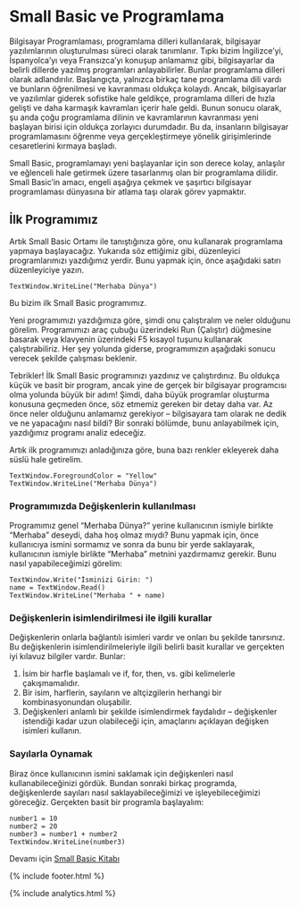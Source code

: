 # Small Basic ve Programlama

Bilgisayar Programlaması, programlama dilleri kullanılarak, bilgisayar yazılımlarının oluşturulması
süreci olarak tanımlanır. Tıpkı bizim İngilizce’yi, İspanyolca’yı veya Fransızca’yı konuşup anlamamız
gibi, bilgisayarlar da belirli dillerde yazılmış programları anlayabilirler. Bunlar programlama dilleri
olarak adlandırılır. Başlangıçta, yalnızca birkaç tane programlama dili vardı ve bunların öğrenilmesi
ve kavranması oldukça kolaydı. Ancak, bilgisayarlar ve yazılımlar giderek sofistike hale geldikçe,
programlama dilleri de hızla gelişti ve daha karmaşık kavramları içerir hale geldi. Bunun sonucu olarak,
şu anda çoğu programlama dilinin ve kavramlarının kavranması yeni başlayan birisi için oldukça zorlayıcı
durumdadır. Bu da, insanların bilgisayar programlamasını öğrenme veya gerçekleştirmeye yönelik
girişimlerinde cesaretlerini kırmaya başladı.

Small Basic, programlamayı yeni başlayanlar için son derece kolay, anlaşılır ve eğlenceli hale getirmek
üzere tasarlanmış olan bir programlama dilidir. Small Basic’in amacı, engeli aşağıya çekmek ve şaşırtıcı
bilgisayar programlaması dünyasına bir atlama taşı olarak görev yapmaktır.

## İlk Programımız
Artık Small Basic Ortamı ile tanıştığınıza göre, onu kullanarak programlama yapmaya başlayacağız.
Yukarıda söz ettiğimiz gibi, düzenleyici programlarımızı yazdığımız yerdir. Bunu yapmak için, önce
aşağıdaki satırı düzenleyiciye yazın.
```
TextWindow.WriteLine("Merhaba Dünya")
```

Bu bizim ilk Small Basic programımız.

Yeni programımızı yazdığımıza göre, şimdi onu çalıştıralım ve neler olduğunu görelim. Programımızı
araç çubuğu üzerindeki Run (Çalıştır) düğmesine basarak veya klavyenin üzerindeki F5 kısayol tuşunu
kullanarak çalıştırabiliriz. Her şey yolunda giderse, programımızın aşağıdaki sonucu verecek şekilde
çalışması beklenir.

Tebrikler! İlk Small Basic programınızı yazdınız
ve çalıştırdınız. Bu oldukça küçük ve basit bir
program, ancak yine de gerçek bir bilgisayar
programcısı olma yolunda büyük bir adım!
Şimdi, daha büyük programlar oluşturma
konusuna geçmeden önce, söz etmemiz gereken
bir detay daha var. Az önce neler olduğunu
anlamamız gerekiyor – bilgisayara tam olarak
ne dedik ve ne yapacağını nasıl bildi? Bir sonraki
bölümde, bunu anlayabilmek için, yazdığımız
programı analiz edeceğiz.

Artık ilk programımızı anladığınıza göre, buna bazı renkler ekleyerek daha süslü hale getirelim.
```
TextWindow.ForegroundColor = "Yellow"
TextWindow.WriteLine("Merhaba Dünya")
```

### Programımızda Değişkenlerin kullanılması
Programımız genel “Merhaba Dünya?” yerine kullanıcının ismiyle birlikte “Merhaba” deseydi, daha hoş
olmaz mıydı? Bunu yapmak için, önce kullanıcıya ismini sormamız ve sonra da bunu bir yerde saklayarak,
kullanıcının ismiyle birlikte “Merhaba” metnini yazdırmamız gerekir. Bunu nasıl yapabileceğimizi görelim:
```
TextWindow.Write("İsminizi Girin: ")
name = TextWindow.Read()
TextWindow.WriteLine("Merhaba " + name)
```

### Değişkenlerin isimlendirilmesi ile ilgili kurallar
Değişkenlerin onlarla bağlantılı isimleri vardır ve onları bu şekilde tanırsınız. Bu değişkenlerin
isimlendirilmeleriyle ilgili belirli basit kurallar ve gerçekten iyi kılavuz bilgiler vardır. Bunlar:

1. İsim bir harfle başlamalı ve if, for, then, vs. gibi kelimelerle çakışmamalıdır.
2. Bir isim, harflerin, sayıların ve altçizgilerin herhangi bir kombinasyonundan oluşabilir.
3. Değişkenleri anlamlı bir şekilde isimlendirmek faydalıdır – değişkenler istendiği kadar
uzun olabileceği için, amaçlarını açıklayan değişken isimleri kullanın.

### Sayılarla Oynamak
Biraz önce kullanıcının ismini saklamak için değişkenleri nasıl kullanabileceğinizi gördük. Bundan
sonraki birkaç programda, değişkenlerde sayıları nasıl saklayabileceğimizi ve işleyebileceğimizi
göreceğiz. Gerçekten basit bir programla başlayalım:
```
number1 = 10
number2 = 20
number3 = number1 + number2
TextWindow.WriteLine(number3)
```

Devamı için [Small Basic Kitabı](https://sonsuzus.github.io/dosya/Small_Basic%20kitap.pdf)

{% include footer.html %}

{% include analytics.html %}
